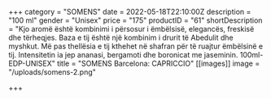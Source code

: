 +++
category = "SOMENS"
date = 2022-05-18T22:10:00Z
description = "100 ml"
gender = "Unisex"
price = "175"
productID = "61"
shortDescription = "Kjo aromë është kombinimi i përsosur i ëmbëlsisë, elegancës, freskisë dhe tërheqjes. Baza e tij është një kombinim i drurit të Abedulit dhe myshkut. Më pas thellësia e tij kthehet në shafran për të ruajtur ëmbëlsinë e tij. Intensitetin ia jep ananasi, bergamoti dhe boronicat me jaseminin. 100ml-EDP-UNISEX"
title = "SOMENS Barcelona: CAPRICCIO"
[[images]]
image = "/uploads/somens-2.png"

+++
